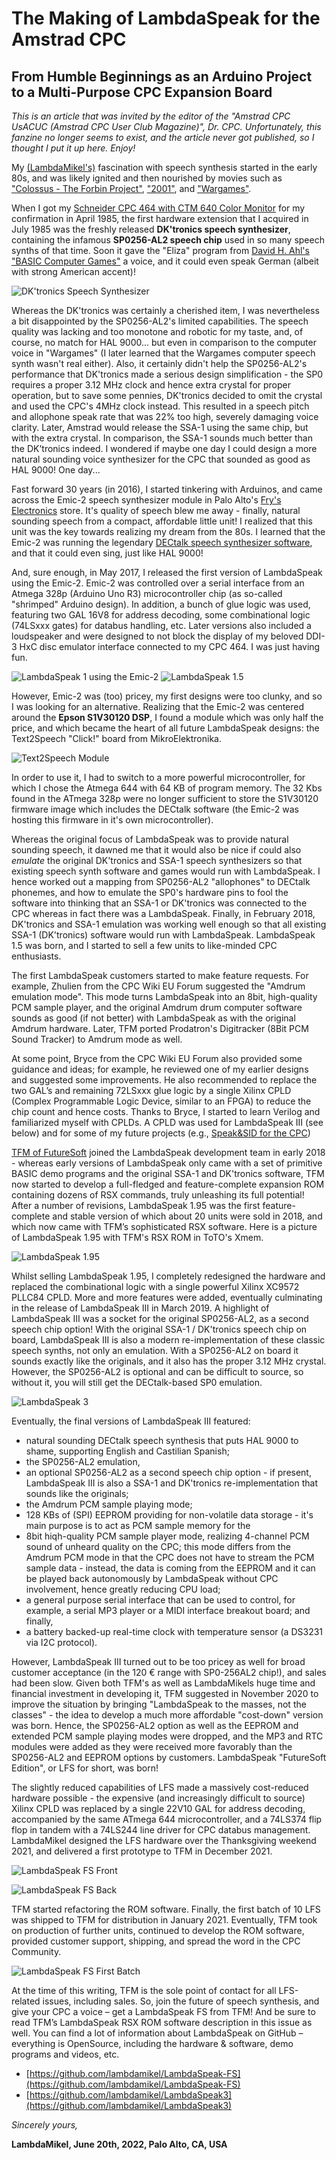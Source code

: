 # The Making of LambdaSpeak for the Amstrad CPC 
## From Humble Beginnings as an Arduino Project to a Multi-Purpose CPC Expansion Board

*This is an article that was invited by the editor of the "Amstrad CPC
UsACUC (Amstrad CPC User Club Magazine)", Dr. CPC. Unfortunately, this 
fanzine no longer seems to exist, and the article never got published,
so I thought I put it up here. Enjoy!* 

My [(LambdaMikel's)](https://hackaday.io/projects/hacker/138722)
fascination with speech synthesis started in the early 80s, and was
likely ignited and then nourished by movies such as ["Colossus - The
Forbin Project"](https://youtu.be/kyOEwiQhzMI),
["2001"](https://youtu.be/oR_e9y-bka0), and
["Wargames"](https://youtu.be/TQUsLAAZuhU).

When I got my [Schneider CPC 464 with CTM 640 Color
Monitor](articlepics/mycpc.jpg) for my confirmation in April 1985, the
first hardware extension that I acquired in July 1985 was the freshly
released **DK'tronics speech synthesizer**, containing the infamous
**SP0256-AL2 speech chip** used in so many speech synths of that
time. Soon it gave the "Eliza" program from [David H. Ahl's "BASIC
Computer Games"](https://en.wikipedia.org/wiki/BASIC_Computer_Games) a
voice, and it could even speak German (albeit with strong American
accent)!

![DK'tronics Speech Synthesizer](./articlepics/dktronics.png)

Whereas the DK'tronics was certainly a cherished item, I was
nevertheless a bit disappointed by the SP0256-AL2's limited
capabilities. The speech quality was lacking and too monotone and
robotic for my taste, and, of course, no match for HAL 9000... but
even in comparison to the computer voice in "Wargames" (I later
learned that the Wargames computer speech synth wasn't real
either). Also, it certainly didn't help the SP0256-AL2's performance
that DK'tronics made a serious design simplification - the SP0
requires a proper 3.12 MHz clock and hence extra crystal for proper
operation, but to save some pennies, DK'tronics decided to omit the
crystal and used the CPC's 4MHz clock instead. This resulted in a
speech pitch and allophone speak rate that was 22% too high, severely
damaging voice clarity. Later, Amstrad would release the SSA-1 using
the same chip, but with the extra crystal. In comparison, the SSA-1
sounds much better than the DK’tronics indeed. I wondered if maybe one
day I could design a more natural sounding voice synthesizer for the
CPC that sounded as good as HAL 9000! One day...

Fast forward 30 years (in 2016), I started tinkering with Arduinos,
and came across the Emic-2 speech synthesizer module in Palo Alto's
[Fry's Electronics](https://en.wikipedia.org/wiki/Fry%27s_Electronics)
store. It's quality of speech blew me away - finally, natural sounding
speech from a compact, affordable little unit! I realized that this
unit was the key towards realizing my dream from the 80s. I learned
that the Emic-2 was running the legendary [DECtalk speech synthesizer
software](https://en.wikipedia.org/wiki/DECtalk), and that it could
even sing, just like HAL 9000! 

And, sure enough, in May 2017, I released the first version of
LambdaSpeak using the Emic-2. Emic-2 was controlled over a serial
interface from an Atmega 328p (Arduino Uno R3) microcontroller chip
(as so-called "shrimped" Arduino design). In addition, a bunch of glue
logic was used, featuring two GAL 16V8 for address decoding, some
combinational logic (74LSxxx gates) for databus handling, etc. Later
versions also included a loudspeaker and were designed to not block
the display of my beloved DDI-3 HxC disc emulator interface connected
to my CPC 464. I was just having fun.

![LambdaSpeak 1 using the Emic-2](articlepics/emic4cpc.jpg)
![LambdaSpeak 1.5](articlepics/ls1.jpg)

However, Emic-2 was (too) pricey, my first designs were too clunky,
and so I was looking for an alternative. Realizing that the Emic-2 was
centered around the **Epson S1V30120 DSP**, I found a module which was
only half the price, and which became the heart of all future
LambdaSpeak designs: the Text2Speech "Click!" board from
MikroElektronika.

![Text2Speech Module](articlepics/epson.png)

In order to use it, I had to switch to a more powerful
microcontroller, for which I chose the Atmega 644 with 64 KB of
program memory. The 32 Kbs found in the ATmega 328p were no longer
sufficient to store the S1V30120 firmware image which includes the
DECtalk software (the Emic-2 was hosting this firmware in it's own
microcontroller).

Whereas the original focus of LambdaSpeak was to provide natural
sounding speech, it dawned me that it would also be nice if could also
*emulate* the original DK'tronics and SSA-1 speech synthesizers so
that existing speech synth software and games would run with
LambdaSpeak. I hence worked out a mapping from SP0256-AL2 "allophones"
to DECtalk phonemes, and how to emulate the SP0's hardware pins to
fool the software into thinking that an SSA-1 or DK'tronics was
connected to the CPC whereas in fact there was a LambdaSpeak. Finally,
in February 2018, DK'tronics and SSA-1 emulation was working well
enough so that all existing SSA-1 (DK'tronics) software would run with
LambdaSpeak. LambdaSpeak 1.5 was born, and I started to sell a few
units to like-minded CPC enthusiasts.

The first LambdaSpeak customers started to make feature requests. For
example, Zhulien from the CPC Wiki EU Forum suggested the "Amdrum
emulation mode". This mode turns LambdaSpeak into an 8bit,
high-quality PCM sample player, and the original Amdrum drum computer
software sounds as good (if not better) with LambdaSpeak as with the
original Amdrum hardware. Later, TFM ported Prodatron's Digitracker
(8Bit PCM Sound Tracker) to Amdrum mode as well.

At some point, Bryce from the CPC Wiki EU Forum also provided some
guidance and ideas; for example, he reviewed one of my earlier designs
and suggested some improvements. He also recommended to replace the
two GAL’s and remaining 72LSxxx glue logic by a single Xilinx CPLD
(Complex Programmable Logic Device, similar to an FPGA) to reduce the
chip count and hence costs. Thanks to Bryce, I started to learn
Verilog and familiarized myself with CPLDs. A CPLD was used for
LambdaSpeak III (see below) and for some of my future projects (e.g.,
[Speak&SID for the CPC](https://github.com/lambdamikel/Speak-SID))

[TFM of FutureSoft](https://www.cpcwiki.eu/index.php/TFM) joined the
LambdaSpeak development team in early 2018 - whereas early versions of
LambdaSpeak only came with a set of primitive BASIC demo programs and
the original SSA-1 and DK'tronics software, TFM now started to develop
a full-fledged and feature-complete expansion ROM containing dozens of
RSX commands, truly unleashing its full potential! After a number of
revisions, LambdaSpeak 1.95 was the first feature-complete and stable
version of which about 20 units were sold in 2018, and which now came
with TFM’s sophisticated RSX software. Here is a picture of
LambdaSpeak 1.95 with TFM's RSX ROM in ToTO's Xmem.

![LambdaSpeak 1.95](articlepics/ls195.jpg)

Whilst selling LambdaSpeak 1.95, I completely redesigned the hardware
and replaced the combinational logic with a single powerful Xilinx
XC9572 PLLC84 CPLD. More and more features were added, eventually
culminating in the release of LambdaSpeak III in March 2019. A
highlight of LambdaSpeak III was a socket for the original SP0256-AL2,
as a second speech chip option! With the original SSA-1 / DK'tronics
speech chip on board, LambdaSpeak III is also a modern
re-implementation of these classic speech synths, not only an
emulation. With a SP0256-AL2 on board it sounds exactly like the
originals, and it also has the proper 3.12 MHz crystal. However, the
SP0256-AL2 is optional and can be difficult to source, so without it,
you will still get the DECtalk-based SP0 emulation. 

![LambdaSpeak 3](articlepics/ls3.jpg)

Eventually, the final versions of LambdaSpeak III featured:
- natural sounding DECtalk speech synthesis that puts HAL 9000 to shame, supporting English and Castilian Spanish; 
- the SP0256-AL2 emulation, 
- an optional SP0256-AL2 as a second speech chip option - if present, LambdaSpeak III is also a SSA-1 and DK'tronics re-implementation that sounds like the originals; 
- the Amdrum PCM sample playing mode; 
- 128 KBs of (SPI) EEPROM providing for non-volatile data storage - it's main purpose is to act as PCM sample memory for the 
- 8bit hiqh-quality PCM sample player mode, realizing 4-channel PCM sound of unheard quality on the CPC; this mode differs from the Amdrum PCM mode in that the CPC does not have to stream the PCM sample data - instead, the data is coming from the EEPROM and it can be played back autonomously by LambdaSpeak without CPC involvement, hence greatly reducing CPU load; 
- a general purpose serial interface that can be used to control, for example, a serial MP3 player or a MIDI interface breakout board; and finally, 
- a battery backed-up real-time clock with temperature sensor (a DS3231 via I2C protocol).

However, LambdaSpeak III turned out to be too pricey as well for broad
customer acceptance (in the 120 € range with SP0-256AL2 chip!), and
sales had been slow. Given both TFM's as well as LambdaMikels huge
time and financial investment in developing it, TFM suggested in
November 2020 to improve the situation by bringing "LambdaSpeak to the
masses, not the classes" - the idea to develop a much more affordable
"cost-down" version was born. Hence, the SP0256-AL2 option as well as
the EEPROM and extended PCM sample playing modes were dropped, and the
MP3 and RTC modules were added as they were received more favorably
than the SP0256-AL2 and EEPROM options by customers. LambdaSpeak
"FutureSoft Edition", or LFS for short, was born!

The slightly reduced capabilities of LFS made a massively cost-reduced
hardware possible - the expensive (and increasingly difficult to
source) Xilinx CPLD was replaced by a single 22V10 GAL for address
decoding, accompanied by the same ATmega 644 microcontroller, and a
74LS374 flip flop in tandem with a 74LS244 line driver for CPC databus
management. LambdaMikel designed the LFS hardware over the
Thanksgiving weekend 2021, and delivered a first prototype to TFM in
December 2021.

![LambdaSpeak FS Front](articlepics/lsfs1.jpg)

![LambdaSpeak FS Back](articlepics/lsfs2.jpg)

TFM started refactoring the ROM software. Finally, the first batch of
10 LFS was shipped to TFM for distribution in January 2021.
Eventually, TFM took on production of further units, continued to
develop the ROM software, provided customer support, shipping, and
spread the word in the CPC Community.

![LambdaSpeak FS First Batch](articlepics/lsfs3.jpg)

At the time of this writing, TFM is the sole point of contact for all
LFS-related issues, including sales.  So, join the future of speech
synthesis, and give your CPC a voice – get a LambdaSpeak FS from TFM!
And be sure to read TFM’s LambdaSpeak RSX ROM software description in
this issue as well. You can find a lot of information about
LambdaSpeak on GitHub – everything is OpenSource, including the
hardware & software, demo programs and videos, etc.

- [https://github.com/lambdamikel/LambdaSpeak-FS](https://github.com/lambdamikel/LambdaSpeak-FS)
- [https://github.com/lambdamikel/LambdaSpeak3](https://github.com/lambdamikel/LambdaSpeak3)

*Sincerely yours,* 

**LambdaMikel, June 20th, 2022, Palo Alto, CA, USA** 




